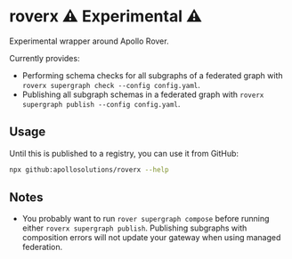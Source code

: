 # roverx ⚠️ Experimental ⚠️

Experimental wrapper around Apollo Rover.

Currently provides:

- Performing schema checks for all subgraphs of a federated graph
  with `roverx supergraph check --config config.yaml`.
- Publishing all subgraph schemas in a federated graph with
  `roverx supergraph publish --config config.yaml`.

## Usage

Until this is published to a registry, you can use it from GitHub:

```sh
npx github:apollosolutions/roverx --help
```

## Notes

- You probably want to run `rover supergraph compose` before running either
  `roverx supergraph publish`. Publishing subgraphs with composition errors
  will not update your gateway when using managed federation.
